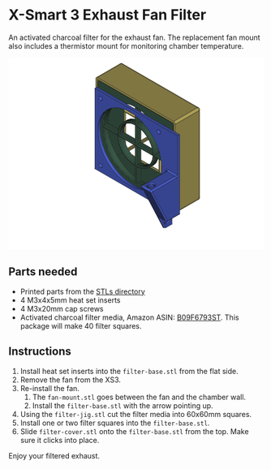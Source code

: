 # X-Smart 3 Exhaust Fan Filter

An activated charcoal filter for the exhaust fan. The replacement fan
mount also includes a thermistor mount for monitoring chamber
temperature.

![](images/xs3-carbon-filter.png)

## Parts needed

- Printed parts from the [STLs directory](./STLs/)
- 4 M3x4x5mm heat set inserts
- 4 M3x20mm cap screws
- Activated charcoal filter media, Amazon ASIN:
  [B09F6793ST](https://a.co/d/02k9A120). This package will make 40
  filter squares.

## Instructions

1.  Install heat set inserts into the `filter-base.stl` from the flat
    side.
2.  Remove the fan from the XS3.
3.  Re-install the fan.
    1.  The `fan-mount.stl` goes between the fan and the chamber wall.
    2.  Install the `filter-base.stl` with the arrow pointing up.
4.  Using the `filter-jig.stl` cut the filter media into 60x60mm
    squares.
5.  Install one or two filter squares into the `filter-base.stl`.
6.  Slide `filter-cover.stl` onto the `filter-base.stl` from the top.
    Make sure it clicks into place.

Enjoy your filtered exhaust.
